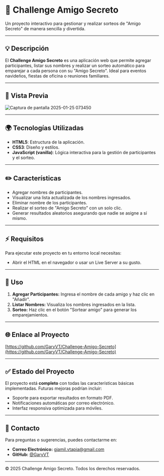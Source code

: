 # 🎉 Challenge Amigo Secreto

Un proyecto interactivo para gestionar y realizar sorteos de "Amigo Secreto" de manera sencilla y divertida.

---

## 💡 Descripción

El **Challenge Amigo Secreto** es una aplicación web que permite agregar participantes, listar sus nombres y realizar un sorteo automático para emparejar a cada persona con su "Amigo Secreto". Ideal para eventos navideños, fiestas de oficina o reuniones familiares.

---

## 🎨 Vista Previa

![Captura de pantalla 2025-01-25 073450](https://github.com/user-attachments/assets/99b70891-f1d3-470c-bf47-077a376dcf95)

---

## 🌍 Tecnologías Utilizadas

- **HTML5**: Estructura de la aplicación.
- **CSS3**: Diseño y estilos.
- **JavaScript (vanilla)**: Lógica interactiva para la gestión de participantes y el sorteo.

---

## ✏️ Características

- Agregar nombres de participantes.
- Visualizar una lista actualizada de los nombres ingresados.
- Eliminar nombre de los participantes.
- Realizar el sorteo de "Amigo Secreto" con un solo clic.
- Generar resultados aleatorios asegurando que nadie se asigne a sí mismo.

---

## ⚡ Requisitos

Para ejecutar este proyecto en tu entorno local necesitas:

- Abrir el HTML en el navegador o usar un Live Server a su gusto.

---

## 🔨 Uso

1. **Agregar Participantes:** Ingresa el nombre de cada amigo y haz clic en "Añadir".
2. **Listar Nombres:** Visualiza los nombres ingresados en la lista.
3. **Sorteo:** Haz clic en el botón "Sortear amigo" para generar los emparejamientos.

---

## 🌐 Enlace al Proyecto

[https://github.com/GaryVT/Challenge-Amigo-Secreto](https://github.com/GaryVT/Challenge-Amigo-Secreto)

---

## ✅ Estado del Proyecto

El proyecto está **completo** con todas las características básicas implementadas. Futuras mejoras podrían incluir:

- Soporte para exportar resultados en formato PDF.
- Notificaciones automáticas por correo electrónico.
- Interfaz responsiva optimizada para móviles.

---

## 📧 Contacto

Para preguntas o sugerencias, puedes contactarme en:

- **Correo Electrónico:** gjamil.vtapia@gmail.com
- **GitHub:** [@GaryVT](https://github.com/GaryVT)

---

© 2025 Challenge Amigo Secreto. Todos los derechos reservados.
